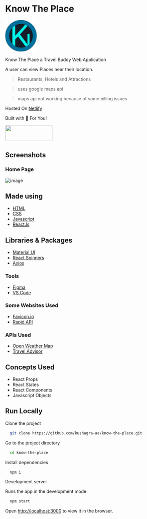 # Know The Place

  <img src="./src/assets/logo.png" width="100px" height="100px">

Know The Place a Travel Buddy Web Application

A user can view Places near their location.
> Restaurants, Hotels and Attractions

> uses google maps api

> maps api not working because of some billing issues

Hosted On <u> Netlify </u>

Built with 🤍 For You!

<a target="_blank" href="https://know-the-place.netlify.app/">
  <img src="https://user-images.githubusercontent.com/68841296/146169520-a70cab10-2ac3-46e6-90e2-739fa59f8cc4.png"/ width="150px" height="50px">
</a>

## Screenshots

### Home Page

![image](https://user-images.githubusercontent.com/68841296/146168785-d5fe48fd-b4c0-4f0d-a6a1-bd6d144594d0.png)

## Made using

- [HTML](https://www.w3schools.com/html/)
- [CSS](https://www.w3schools.com/css/default.asp)
- [Javascript](https://www.w3schools.com/js/default.asp)
- [ReactJs](https://reactjs.org/)

## Libraries & Packages

- [Material UI](https://mui.com/)
- [React Spinners](https://www.npmjs.com/package/react-spinners)
- [Axios](https://www.npmjs.com/package/axios)

### Tools

- [Figma](https://www.figma.com/)
- [VS Code](https://code.visualstudio.com/)

### Some Websites Used

- [Favicon.io](https://favicon.io/)
- [Rapid API](https://rapidapi.com/)

### APIs Used

- [Open Weather Map](https://rapidapi.com/community/api/open-weather-map/)
- [Travel Advisor](https://rapidapi.com/apidojo/api/travel-advisor/)

## Concepts Used

- React Props
- React States
- React Components
- Javascript Objects

## Run Locally

Clone the project

```bash
  git clone https://github.com/kushagra-aa/know-the-place.git
```

Go to the project directory

```bash
  cd know-the-place 
```

Install dependencies

```bash
  npm i
```

Development server

Runs the app in the development mode.

```bash
  npm start
```

Open [http://localhost:3000](http://localhost:3000) to view it in the browser.
